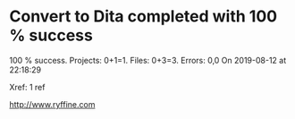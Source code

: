 # Convert to Dita  completed with 100 % success

100 % success. Projects: 0+1=1.  Files: 0+3=3. Errors: 0,0  On 2019-08-12 at 22:18:29

Xref: 1 ref



http://www.ryffine.com

